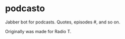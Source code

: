 podcasto
========

Jabber bot for podcasts. Quotes, episodes #, and so on.

Originally was made for Radio T.
